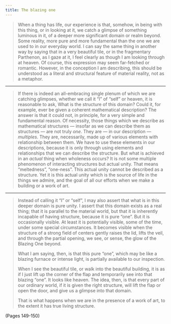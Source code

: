 ```yaml
---
title: The blazing one
---
```


> When a thing has life, our experience is that, somehow, in being with this thing, or in looking at it, we catch a glimpse of something luminous in it, of a deeper more significant domain or realm beyond. Some reality, more pure and more fundamental than the one we are used to in our everyday world. I can say the same thing in another way by saying that in a very beautiful tile, or in the fragmentary Parthenon, as I gaze at it, I feel clearly as though I am looking through at heaven. Of course, this expression may seem far-fetched or romantic. However, in the conception I am describing, this should be understood as a literal and structural feature of material reality, not as a metaphor.

---

> If there is indeed an all-embracing single plenum of which we are catching glimpses, whether we call it “I” of “self” or heaven, it is reasonable to ask, What is the structure of this domain? Could it, for example, ever be given a coherent mathematical description? The answer is that it could not, in principle, for a very simple and fundamental reason. Of necessity, those things which we describe as mathematical structures — insofar as we can describe them as structures — are not truly *one*. They are — in our description — *multiples*. They are, necessarily, made up of various elements with relationship between them. We have to use these elements in our descriptions, because it is only through using elements and relationships that we can describe the structure. But what is achieved in an *actual* thing when wholeness occurs? It is not some multiple phenomenon of interacting structures but actual unity. That means “meltedness”, “one-ness”. This actual unity cannot be described as a structure. Yet it is this actual unity which is the source of life in the things we admire, and the goal of all our efforts when we make a building or a work of art.

---

> Instead of calling it “I” or “self”, I may also assert that what is in this deeper domain is pure unity. I assert that this domain exists as a real thing; that it is parallel to the material world, but that it is inherently incapable of having structure, because it is pure “one”. But it is occasionally visible. At least it is potentially visible, some of the time, under some special circumstances. It becomes visible when the structure of a strong field of centers gently raises the lid, lifts the veil, and through the partial opening, we see, or sense, the glow of the Blazing One beyond.
> 
> What I am saying, then, is that this pure “one”, which may be like a blazing furnace or intense light, is partially available to our inspection.
> 
> When I see the beautiful tile, or walk into the beautiful building, it is as if I just lift up the corner of the flap and temporarily see into that blazing “one”. It looks like heaven. The idea, then, is that every part of our ordinary world, if it is given the right structure, will lift the flap or open the door, and give us a glimpse into that domain.
> 
> That is what happens when we are in the presence of a work of art, to the extent it has true living structure.

(Pages 149-150)